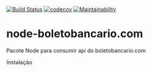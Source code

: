 [![Build Status](https://travis-ci.org/brfreitas/node-boletobancario.com.svg?branch=master)](https://travis-ci.org/brfreitas/node-boletobancario.com)
[![codecov](https://codecov.io/gh/brfreitas/node-boletobancario.com/branch/master/graph/badge.svg)](https://codecov.io/gh/brfreitas/node-boletobancario.com)
[![Maintainability](https://api.codeclimate.com/v1/badges/57e9226aafd1cbaf2ae2/maintainability)](https://codeclimate.com/github/brfreitas/node-boletobancario.com)
# node-boletobancario.com
Pacote Node para consumir api do boletobancario.com

Instalação
